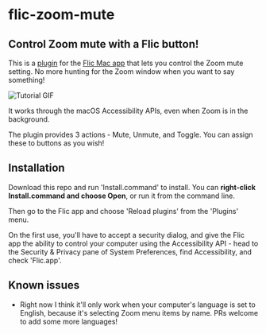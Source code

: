 # flic-zoom-mute

## Control Zoom mute with a Flic button!

This is a [plugin] for the [Flic Mac app][flic-mac] that lets you control the Zoom mute setting. No more hunting for the Zoom window when you want to say something!

![Tutorial GIF](./tutorial.gif)

[plugin]: http://macplugins.flic.io/
[flic-mac]: https://flic.io/mac-app

It works through the macOS Accessibility APIs, even when Zoom is in the background. 

The plugin provides 3 actions - Mute, Unmute, and Toggle. You can assign these to buttons as you wish!

## Installation

Download this repo and run 'Install.command' to install. You can **right-click Install.command and choose Open**, or run it from the command line.

Then go to the Flic app and choose 'Reload plugins' from the 'Plugins' menu.

On the first use, you'll have to accept a security dialog, and give the Flic app the ability to control your computer using the Accessibility API - head to the Security & Privacy pane of System Preferences, find Accessibility, and check 'Flic.app'.

## Known issues

- Right now I think it'll only work when your computer's language is set to English, because it's selecting Zoom menu items by name. PRs welcome to add some more languages!
